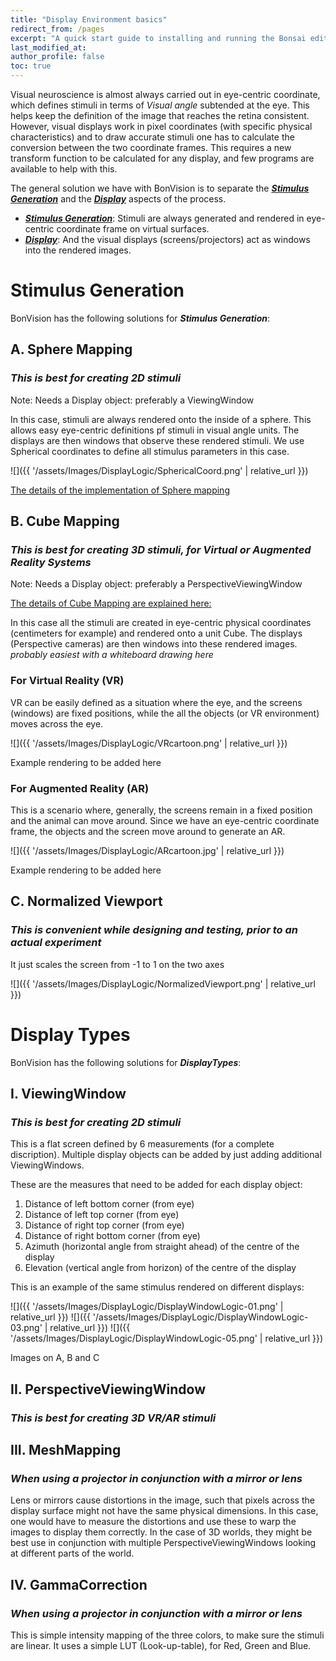 ```yaml
---
title: "Display Environment basics"
redirect_from: /pages
excerpt: "A quick start guide to installing and running the Bonsai editor."
last_modified_at: 
author_profile: false
toc: true
---
```


Visual neuroscience is almost always carried out in eye-centric coordinate, which defines stimuli in terms of _Visual angle_ subtended at the eye. This helps keep the definition of the image that reaches the retina consistent. However, visual displays work in pixel coordinates (with specific physical characteristics) and to draw accurate stimuli one has to calculate the conversion between the two coordinate frames. This requires a new transform function to be calculated for any display, and few programs are available to help with this. 

The general solution we have with BonVision is to separate the [_**Stimulus Generation**_](/pages/Display-Environment-basics#stimulus-generation) and the [_**Display**_](/pages/Display-Environment-basics#display-types) aspects of the process. 
* [_**Stimulus Generation**_](/pages/Display-Environment-basics#stimulus-generation): Stimuli are always generated and rendered in eye-centric coordinate frame on virtual surfaces. 
* [_**Display**_](/pages/Display-Environment-basics#display-types): And the visual displays (screens/projectors) act as windows into the rendered images. 

# Stimulus Generation
BonVision has the following solutions for _**Stimulus Generation**_:
## A. Sphere Mapping
### _This is best for creating 2D stimuli_
Note: Needs a Display object: preferably a ViewingWindow

In this case, stimuli are always rendered onto the inside of a sphere. This allows easy eye-centric definitions pf stimuli in visual angle units. The displays are then windows that observe these rendered stimuli. We use Spherical coordinates to define all stimulus parameters in this case. 

![]({{ '/assets/Images/DisplayLogic/SphericalCoord.png' | relative_url }})

[The details of the implementation of Sphere mapping](https://en.wikibooks.org/wiki/Blender_3D:_Noob_to_Pro/UV_Map_Basics)

## B. Cube Mapping
### _This is best for creating 3D stimuli, for Virtual or Augmented Reality Systems_

Note: Needs a Display object: preferably a PerspectiveViewingWindow

[The details of Cube Mapping are explained here:](https://en.wikipedia.org/wiki/Cube_mapping)

In this case all the stimuli are created in eye-centric physical coordinates (centimeters for example) and rendered onto a unit Cube. The displays (Perspective cameras) are then windows into these rendered images.
*probably easiest with a whiteboard drawing here*

### For Virtual Reality (VR)
VR can be easily defined as a situation where the eye, and the screens (windows) are fixed positions, while the all the objects (or VR environment) moves across the eye.

![]({{ '/assets/Images/DisplayLogic/VRcartoon.png' | relative_url }})

 Example rendering to be added here

### For Augmented Reality (AR)

This is a scenario where, generally, the screens remain in a fixed position and the animal can move around. Since we have an eye-centric coordinate frame, the objects and the screen move around to generate an AR. 

![]({{ '/assets/Images/DisplayLogic/ARcartoon.jpg' | relative_url }})

 Example rendering to be added here

## C. Normalized Viewport
### _This is convenient while designing and testing, prior to an actual experiment_
It just scales the screen from -1 to 1 on the two axes

![]({{ '/assets/Images/DisplayLogic/NormalizedViewport.png' | relative_url }})

# Display Types
BonVision has the following solutions for _**DisplayTypes**_:
## I. ViewingWindow
### _This is best for creating 2D stimuli_
This is a flat screen defined by 6 measurements (for a complete discription). Multiple display objects can be added by just adding additional ViewingWindows.

These are the measures that need to be added for each display object:
1. Distance of left bottom corner (from eye)
2. Distance of left top corner (from eye)
3. Distance of right top corner (from eye)
4. Distance of right bottom corner (from eye)
5. Azimuth (horizontal angle from straight ahead) of the centre of the display
6. Elevation (vertical angle from horizon) of the centre of the display


This is an example of the same stimulus rendered on different displays:

![]({{ '/assets/Images/DisplayLogic/DisplayWindowLogic-01.png' | relative_url }})
![]({{ '/assets/Images/DisplayLogic/DisplayWindowLogic-03.png' | relative_url }})
![]({{ '/assets/Images/DisplayLogic/DisplayWindowLogic-05.png' | relative_url }})

Images on A, B and C

## II. PerspectiveViewingWindow
### _This is best for creating 3D VR/AR stimuli_

## III. MeshMapping
### _When using a projector in conjunction with a mirror or lens_
Lens or mirrors cause distortions in the image, such that pixels across the display surface might not have the same physical dimensions. In this case, one would have to measure the distortions and use these to warp the images to display them correctly. In the case of 3D worlds, they might be best use in conjunction with multiple PerspectiveViewingWindows looking at different parts of the world.

## IV. GammaCorrection
### _When using a projector in conjunction with a mirror or lens_
This is simple intensity mapping of the three colors, to make sure the stimuli are linear. It uses a simple LUT (Look-up-table), for Red, Green and Blue. 

